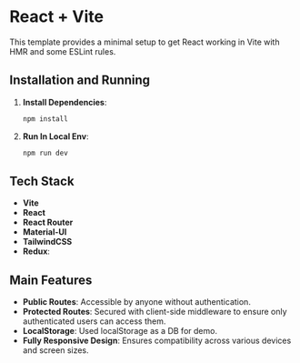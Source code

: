 # React + Vite

This template provides a minimal setup to get React working in Vite with HMR and some ESLint rules.

## Installation and Running

1. **Install Dependencies**:
   ```bash
   npm install

2. **Run In Local Env**:
   ```bash
   npm run dev


## Tech Stack

- **Vite**
- **React**
- **React Router**
- **Material-UI**
- **TailwindCSS**
- **Redux**:

## Main Features

- **Public Routes**: Accessible by anyone without authentication.
- **Protected Routes**: Secured with client-side middleware to ensure only authenticated users can access them.
- **LocalStorage**: Used localStorage as a DB for demo.
- **Fully Responsive Design**: Ensures compatibility across various devices and screen sizes.


